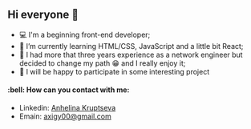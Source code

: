 <h2> Hi everyone 👋  </h2>
<ul>
  <li>💻 I'm a beginning front-end developer;  </li>
  <li>🌱 I’m currently learning HTML/CSS, JavaScript and a little bit React; </li>
  <li> 🤔 I had more that three years experience as a network engineer but decided to change my path 😁 and I really enjoy it; </li>
  <li> 👯 I will be happy to participate in some interesting project </li>
</ul>

<h4>:bell: How can you contact with me:</h4>
<ul>
  <li>Linkedin: <a href="https://www.linkedin.com/in/anhelina-kruptseva/" target="_blank">Anhelina Kruptseva</a></li>
  <li>Emain: <a href="mailto:axigy00@gmail.com"target="_blank">axigy00@gmail.com</a> </li>
</ul>
